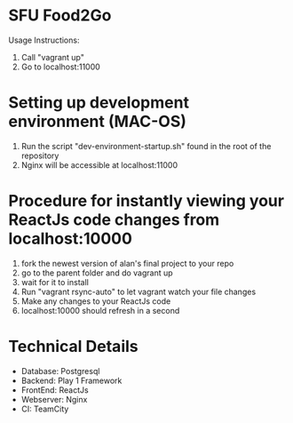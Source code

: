 # SFU Food2Go

Usage Instructions:
1. Call "vagrant up"
2. Go to localhost:11000

# Setting up development environment (MAC-OS)
1. Run the script "dev-environment-startup.sh" found in the root of the repository
2. Nginx will be accessible at localhost:11000

# Procedure for instantly viewing your ReactJs code changes from localhost:10000
1. fork the newest version of alan's final project to your repo
2. go to the parent folder and do vagrant up
3. wait for it to install
4. Run "vagrant rsync-auto" to let vagrant watch your file changes
5. Make any changes to your ReactJs code
6. localhost:10000 should refresh in a second

# Technical Details

- Database: Postgresql
- Backend: Play 1 Framework
- FrontEnd: ReactJs
- Webserver: Nginx
- CI: TeamCity